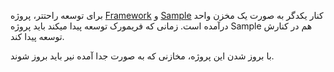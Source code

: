 برای توسعه راحتتر، پروژه [Framework](https://github.com/MicroDomainFlow/Framework "Framework") و [Sample](https://github.com/MicroDomainFlow/Sample "Sample") کنار یکدگر به صورت یک مخزن واحد درآمده است. زمانی که فریمورک توسعه پیدا میکند باید پروژه Sample هم در کنارش توسعه پیدا کند.

با بروز شدن این پروژه، مخازنی که به صورت جدا آمده نیر باید بروز شوند.
